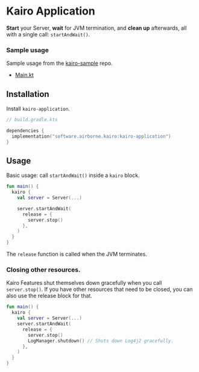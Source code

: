# Kairo Application

**Start** your Server,
**wait** for JVM termination,
and **clean up** afterwards,
all with a single call:
`startAndWait()`.

### Sample usage

Sample usage from the [kairo-sample](https://github.com/hudson155/kairo-sample) repo.

- [Main.kt](https://github.com/hudson155/kairo-sample/blob/main/src/main/kotlin/kairoSample/Main.kt)

## Installation

Install `kairo-application`.

```kotlin
// build.gradle.kts

dependencies {
  implementation("software.airborne.kairo:kairo-application")
}
```

## Usage

Basic usage: call `startAndWait()` inside a `kairo` block.

```kotlin
fun main() {
  kairo {
    val server = Server(...)

    server.startAndWait(
      release = {
        server.stop()
      },
    )
  }
}
```

The `release` function is called when the JVM terminates.

### Closing other resources.

Kairo Features shut themselves down gracefully when you call `server.stop()`.
If you have other resources that need to be closed,
you can also use the release block for that.

```kotlin
fun main() {
  kairo {
    val server = Server(...)
    server.startAndWait(
      release = {
        server.stop()
        LogManager.shutdown() // Shuts down Log4j2 gracefully.
      },
    )
  }
}
```
